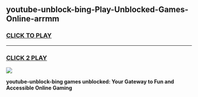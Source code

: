 
## youtube-unblock-bing-Play-Unblocked-Games-Online-arrmm
<h3>
<a href="https://premium76.site?title=youtube-unblock-bing&ref=25A">CLICK TO PLAY</a></h3>
<hr>

<h3>
<a href="https://premium76.site?title=youtube-unblock-bing&ref=25A">CLICK 2 PLAY</a>
  
</h3>

<a href="https://premium76.site?title=youtube-unblock-bing&ref=25A"><img src="https://clearcache.store/games.png"></a>


**youtube-unblock-bing games unblocked: Your Gateway to Fun and Accessible Online Gaming**
